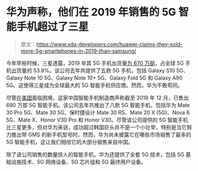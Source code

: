 # 华为声称，他们在 2019 年销售的 5G 智能手机超过了三星

> 原文：<https://www.xda-developers.com/huawei-claims-they-sold-more-5g-smartphones-in-2019-than-samsung/>

今年早些时候，三星透露，2019 年其 5G 手机出货量[为 670 万部](https://www.xda-developers.com/samsung-shipped-6-7-million-5g-phones-2019/)，占全球 5G 手机出货量的 53.9%。该公司去年共提供了五款 5G 手机，包括 Galaxy S10 5G、Galaxy Note 10 5G、Galaxy Note 10+ 5G、Galaxy Fold 5G 和 Galaxy A90 5G。这使得三星成为全球最大的 5G 智能手机供应商。然而，华为不敢苟同。

尽管[在美国](https://www.xda-developers.com/huawei-trade-ban-relief/)面临困境，这家中国智能手机制造商声称截至 2019 年 12 月，已售出 690 万部 5G 智能手机。该公司去年共推出了八款 5G 智能手机，包括华为 Mate 30 Pro 5G、Mate 30 5G、保时捷设计 Mate 30 RS、Mate 20 X (5G)、Nova 6 5G、Mate X、Honor V30 Pro 和 Honor V30。尽管该公司提供的 5G 智能手机比三星更多，但对华为来说，成功超过韩国巨头并不是一个小壮举，特别是当它努力推出带 GMS 的新手机型号时。然而，华为尚未披露它在哪些市场销售了最多的 5G 智能手机，这让我们相信它的大部分销售来自中国。

除了该公司销售的数量惊人的智能手机，华为还提供了全套 5G 技术，包括 5G 基础设施技术、5G 网络设备、5G 芯片组和 5G 最终用户设备。